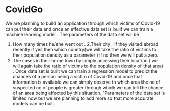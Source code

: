 # CovidGo
We are planning to build an application through which victims of Covid-19 can put their data and once an effective data set is built we can train a machine learning model . The parameters of the data set will be
1. How many times he/she went out .
2.Their city , if they visited abroad recently if yes then which country(we will take the ratio of victims to their population density as a parameter ) if no then we will put a zero.
3. The cases in their home town by simply accessing their location ( we will again take the ratio of victims to the population density of that area) .
Once data set is built we can train a regression model to predict the chances of a person being a victim of Covid-19 and once that information is available we can simply observe in which area the no of suspected no of people is greater through which we can tell the chance of an area being affected by this situation.
"Parameters of the data set is limited now but we are planning to add more so that more accurate models can be built.
